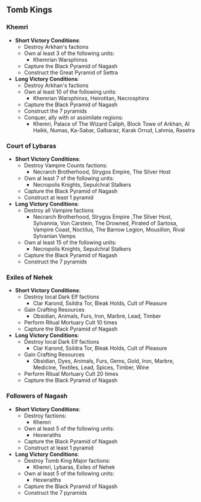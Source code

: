 ## Tomb Kings

### Khemri

* **Short Victory Conditions**:
	* Destroy Arkhan's factions
	* Own al least 3 of the following units:
	    * Khemrian Warsphinxs
	* Capture the Black Pyramid of Nagash
	* Construct the Great Pyramid of Settra
* **Long Victory Conditions**:
	* Destroy Arkhan's factions
	* Own al least 10 of the following units:
	    * Khemrian Warsphinxs, Heirotitan, Necrosphinx
	* Capture the Black Pyramid of Nagash
	* Construct the 7 pyramids
	* Conquer, ally with or assimilate regions:
	    * Khemri, Palace of The Wizard Caliph, Block Towe of Arkhan, Al Haikk, Numas, Ka-Sabar, Galbaraz, Karak Orrud, 
	    Lahmia, Rasetra

### Court of Lybaras

* **Short Victory Conditions**:
	* Destroy Vampire Counts factions:
	    * Necrarch Brotherhood, Strygos Empire, The Silver Host
	* Own al least 7 of the following units:
	    * Necropolis Knights, Sepulchral Stalkers
	* Capture the Black Pyramid of Nagash
	* Construct at least 1 pyramid
* **Long Victory Conditions**:
	* Destroy all Vampire factions
	    * Necrarch Brotherhood, Strygos Empire ,The Silver Host, Sylvannia, Von Carstein, The Drowned, Pirated of 
	    Sartosa, Vampire Coast, Noctilus, The Barrow Legion, Mousillon, Rival Sylvanian Vamps
	* Own al least 15 of the following units:
	    * Necropolis Knights, Sepulchral Stalkers
	* Capture the Black Pyramid of Nagash
	* Construct the 7 pyramids

### Exiles of Nehek

* **Short Victory Conditions**:
	* Destroy local Dark Elf factions
	    * Clar Karond, Ssildra Tor, Bleak Holds, Cult of Pleasure
	* Gain Crafting Resources
	    * Obsidian, Animals, Furs, Iron, Marbre, Lead, Timber
	* Perform Ritual Mortuary Cult 10 times
	* Capture the Black Pyramid of Nagash
* **Long Victory Conditions**:
	* Destroy local Dark Elf factions
	    * Clar Karond, Ssildra Tor, Bleak Holds, Cult of Pleasure
	* Gain Crafting Resources
	    * Obsidian, Dyes, Animals, Furs, Gems, Gold, Iron, Marbre, Medicine, Textiles, Lead, Spices, Timber, Wine
	* Perform Ritual Mortuary Cult 20 times
	* Capture the Black Pyramid of Nagash

### Followers of Nagash

* **Short Victory Conditions**:
	* Destroy factions:
	    * Khemri
	* Own al least 5 of the following units:
	    * Hexwraiths
	* Capture the Black Pyramid of Nagash
	* Construct at least 1 pyramid
* **Long Victory Conditions**:
	* Destroy Tomb King Major factions:
	    * Khemri, Lybaras, Exiles of Nehek
	* Own al least 5 of the following units:
	    * Hexwraiths
	* Capture the Black Pyramid of Nagash
	* Construct the 7 pyramids
